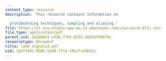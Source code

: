 ```yaml
---
content_type: resource
description: 'This resource contains information on

  protoboarding techniques, sampling and aliasing.'
file: https://ol-ocw-studio-app-qa.s3.amazonaws.com/courses/6-071j-introduction-to-electronics-signals-and-measurement-spring-2006/1bdf7441866b53d0771419ecfced67e1_lab4_signals3.pdf
file_type: application/pdf
parent_uid: 2a24b641-e32b-77e5-bf32-2bb33f09679c
resourcetype: Document
title: lab4_signals3.pdf
uid: 1bdf7441-866b-53d0-7714-19ecfced67e1
---
```

